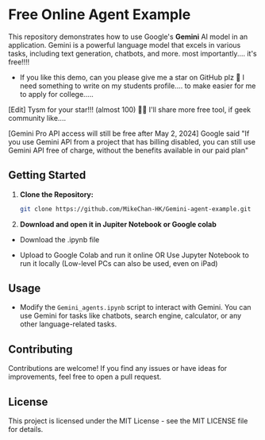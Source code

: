 # Free Online Agent Example

This repository demonstrates how to use Google's **Gemini** AI model in an application. Gemini is a powerful language model that excels in various tasks, including text generation, chatbots, and more. most importantly.... it's free!!!!

- If you like this demo, can you please give me a star on GitHub plz 😬 I need something to write on my students profile.... to make easier for me to apply for college..... 

[Edit] Tysm for your star!!! (almost 100) 🫶🏻 I'll share more free tool, if geek community like....

[Gemini Pro API access will still be free after May 2, 2024] Google said "If you use Gemini APl from a project that has billing disabled, you can still use Gemini API free of charge, without the benefits available in our paid plan"

## Getting Started

1. **Clone the Repository:**
   ```bash
   git clone https://github.com/MikeChan-HK/Gemini-agent-example.git
   ```

2. **Download and open it in Jupiter Notebook or Google colab**
- Download the .ipynb file

- Upload to Google Colab and run it online
  OR
  Use Jupyter Notebook to run it locally
  (Low-level PCs can also be used, even on iPad)

## Usage

- Modify the `Gemini_agents.ipynb` script to interact with Gemini. You can use Gemini for tasks like chatbots, search engine, calculator, or any other language-related tasks.

## Contributing

Contributions are welcome! If you find any issues or have ideas for improvements, feel free to open a pull request.

## License

This project is licensed under the MIT License - see the MIT LICENSE file for details.
